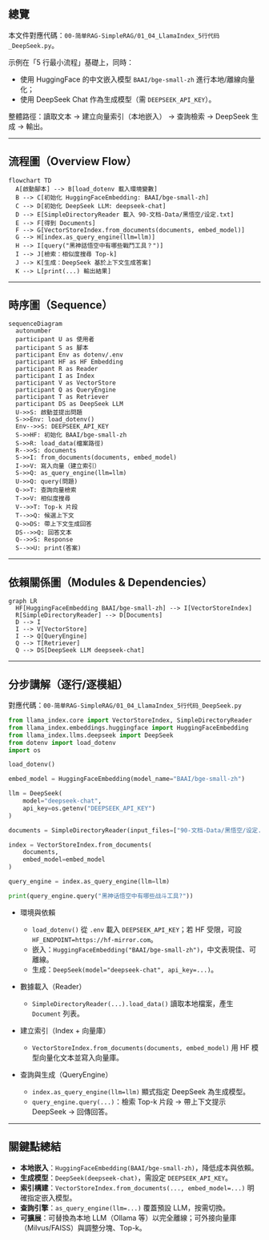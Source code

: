## 總覽

本文件對應代碼：`00-简单RAG-SimpleRAG/01_04_LlamaIndex_5行代码_DeepSeek.py`。

示例在「5 行最小流程」基礎上，同時：
- 使用 HuggingFace 的中文嵌入模型 `BAAI/bge-small-zh` 進行本地/離線向量化；
- 使用 DeepSeek Chat 作為生成模型（需 `DEEPSEEK_API_KEY`）。

整體路徑：讀取文本 → 建立向量索引（本地嵌入） → 查詢檢索 → DeepSeek 生成 → 輸出。

---

## 流程圖（Overview Flow）

```mermaid
flowchart TD
  A[啟動腳本] --> B[load_dotenv 載入環境變數]
  B --> C[初始化 HuggingFaceEmbedding: BAAI/bge-small-zh]
  C --> D[初始化 DeepSeek LLM: deepseek-chat]
  D --> E[SimpleDirectoryReader 載入 90-文档-Data/黑悟空/设定.txt]
  E --> F[得到 Documents]
  F --> G[VectorStoreIndex.from_documents(documents, embed_model)]
  G --> H[index.as_query_engine(llm=llm)]
  H --> I[query("黑神話悟空中有哪些戰鬥工具？")]
  I --> J[檢索：相似度搜尋 Top-k]
  J --> K[生成：DeepSeek 基於上下文生成答案]
  K --> L[print(...) 輸出結果]
```

---

## 時序圖（Sequence）

```mermaid
sequenceDiagram
  autonumber
  participant U as 使用者
  participant S as 腳本
  participant Env as dotenv/.env
  participant HF as HF Embedding
  participant R as Reader
  participant I as Index
  participant V as VectorStore
  participant Q as QueryEngine
  participant T as Retriever
  participant DS as DeepSeek LLM
  U->>S: 啟動並提出問題
  S->>Env: load_dotenv()
  Env-->>S: DEEPSEEK_API_KEY
  S->>HF: 初始化 BAAI/bge-small-zh
  S->>R: load_data(檔案路徑)
  R-->>S: documents
  S->>I: from_documents(documents, embed_model)
  I->>V: 寫入向量（建立索引）
  S->>Q: as_query_engine(llm=llm)
  U->>Q: query(問題)
  Q->>T: 查詢向量檢索
  T->>V: 相似度搜尋
  V-->>T: Top-k 片段
  T-->>Q: 候選上下文
  Q->>DS: 帶上下文生成回答
  DS-->>Q: 回答文本
  Q-->>S: Response
  S-->>U: print(答案)
```

---

## 依賴關係圖（Modules & Dependencies）

```mermaid
graph LR
  HF[HuggingFaceEmbedding BAAI/bge-small-zh] --> I[VectorStoreIndex]
  R[SimpleDirectoryReader] --> D[Documents]
  D --> I
  I --> V[VectorStore]
  I --> Q[QueryEngine]
  Q --> T[Retriever]
  Q --> DS[DeepSeek LLM deepseek-chat]
```

---

## 分步講解（逐行/逐模組）

對應代碼：`00-简单RAG-SimpleRAG/01_04_LlamaIndex_5行代码_DeepSeek.py`

```python
from llama_index.core import VectorStoreIndex, SimpleDirectoryReader
from llama_index.embeddings.huggingface import HuggingFaceEmbedding
from llama_index.llms.deepseek import DeepSeek
from dotenv import load_dotenv
import os

load_dotenv()

embed_model = HuggingFaceEmbedding(model_name="BAAI/bge-small-zh")

llm = DeepSeek(
    model="deepseek-chat",
    api_key=os.getenv("DEEPSEEK_API_KEY")
)

documents = SimpleDirectoryReader(input_files=["90-文档-Data/黑悟空/设定.txt"]).load_data()

index = VectorStoreIndex.from_documents(
    documents,
    embed_model=embed_model
)

query_engine = index.as_query_engine(llm=llm)

print(query_engine.query("黑神话悟空中有哪些战斗工具?"))
```

- 環境與依賴
  - `load_dotenv()` 從 `.env` 載入 `DEEPSEEK_API_KEY`；若 HF 受限，可設 `HF_ENDPOINT=https://hf-mirror.com`。
  - 嵌入：`HuggingFaceEmbedding("BAAI/bge-small-zh")`，中文表現佳、可離線。
  - 生成：`DeepSeek(model="deepseek-chat", api_key=...)`。

- 數據載入（Reader）
  - `SimpleDirectoryReader(...).load_data()` 讀取本地檔案，產生 `Document` 列表。

- 建立索引（Index + 向量庫）
  - `VectorStoreIndex.from_documents(documents, embed_model)` 用 HF 模型向量化文本並寫入向量庫。

- 查詢與生成（QueryEngine）
  - `index.as_query_engine(llm=llm)` 顯式指定 DeepSeek 為生成模型。
  - `query_engine.query(...)`：檢索 Top-k 片段 → 帶上下文提示 DeepSeek → 回傳回答。

---

## 關鍵點總結

- **本地嵌入**：`HuggingFaceEmbedding(BAAI/bge-small-zh)`，降低成本與依賴。
- **生成模型**：`DeepSeek(deepseek-chat)`，需設定 `DEEPSEEK_API_KEY`。
- **索引構建**：`VectorStoreIndex.from_documents(..., embed_model=...)` 明確指定嵌入模型。
- **查詢引擎**：`as_query_engine(llm=...)` 覆蓋預設 LLM，按需切換。
- **可擴展**：可替換為本地 LLM（Ollama 等）以完全離線；可外接向量庫（Milvus/FAISS）與調整分塊、Top-k。


